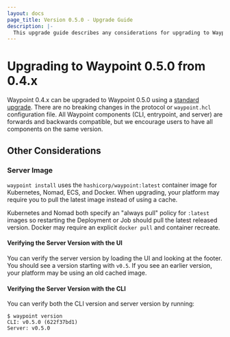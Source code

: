 ```yaml
---
layout: docs
page_title: Version 0.5.0 - Upgrade Guide
description: |-
  This upgrade guide describes any considerations for upgrading to Waypoint 0.5.0.
---
```


# Upgrading to Waypoint 0.5.0 from 0.4.x

Waypoint 0.4.x can be upgraded to Waypoint 0.5.0 using a [standard upgrade](../docs/upgrading#standard-upgrade).
There are no breaking changes in the protocol or `waypoint.hcl` configuration file. All
Waypoint components (CLI, entrypoint, and server) are forwards and backwards
compatible, but we encourage users to have all components on the same version.

## Other Considerations

### Server Image

`waypoint install` uses the `hashicorp/waypoint:latest` container image for
Kubernetes, Nomad, ECS, and Docker. When upgrading, your platform may require
you to pull the latest image instead of using a cache.

Kubernetes and Nomad both specify an "always pull" policy for `:latest` images
so restarting the Deployment or Job should pull the latest released version.
Docker may require an explicit `docker pull` and container recreate.

#### Verifying the Server Version with the UI

You can verify the server version by loading the UI and looking at the footer.
You should see a version starting with `v0.5`. If you see an earlier version,
your platform may be using an old cached image.

#### Verifying the Server Version with the CLI

You can verify both the CLI version and server version by running:

```shell-session
$ waypoint version
CLI: v0.5.0 (622f37bd1)
Server: v0.5.0
```
